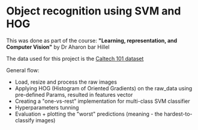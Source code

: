 # Object recognition using SVM and HOG

This was done as part of the course: **"Learning, representation, and Computer Vision"** by Dr Aharon bar Hillel

The data used for this project is the [Caltech 101 dataset](http://www.vision.caltech.edu/Image_Datasets/Caltech101/)

General flow:
- Load, resize and process the raw images
- Applying HOG (Histogram of Oriented Gradients) on the raw_data using pre-defined Params, resulted in features vector
- Creating a "one-vs-rest" implementation for multi-class SVM classifier 
- Hyperparameters tunning
- Evaluation + plotting the "worst" predictions (meaning - the hardest-to-classify images)


